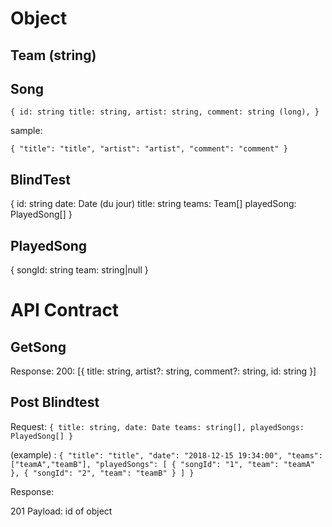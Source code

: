 
# Object

## Team (string)

## Song

`
{
    id: string
    title: string,
    artist: string,
    comment: string (long),
}
`

sample:

`
{
    "title": "title",
    "artist": "artist",
    "comment": "comment"
}
`

## BlindTest

{
    id: string
    date: Date (du jour)
    title: string
    teams: Team[]
    playedSong: PlayedSong[]
}

## PlayedSong

{
    songId: string
    team: string|null
}

# API Contract

## GetSong

Response:
200: [{
    title: string,
    artist?: string,
    comment?: string,
    id: string
}]

## Post Blindtest

Request:
`
{
    title: string,
    date: Date
    teams: string[],
    playedSongs: PlayedSong[]
}
`

(example) :
`
{
    "title": "title",
    "date": "2018-12-15 19:34:00",
    "teams": ["teamA","teamB"],
    "playedSongs": [
        {
            "songId": "1",
            "team": "teamA"
        },
        {
            "songId": "2",
            "team": "teamB"
        }
    ]
}
`


Response:

201
Payload: id of object